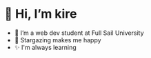 # 👋 Hi, I’m kire
- 🌱 I’m a web dev student at Full Sail University
- 🔭 Stargazing makes me happy
- ✨ I'm always learning

<!---
PollinaKire-FS/PollinaKire-FS is a ✨ special ✨ repository because its `README.md` (this file) appears on your GitHub profile.
You can click the Preview link to take a look at your changes.
--->
